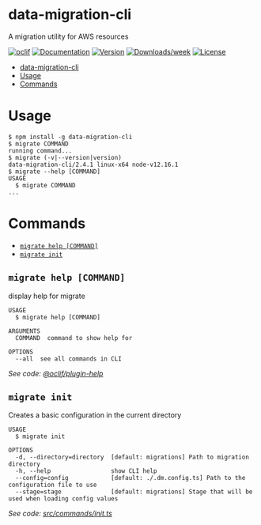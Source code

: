 # data-migration-cli

A migration utility for AWS resources

[![oclif](https://img.shields.io/badge/cli-oclif-brightgreen.svg)](https://oclif.io)
[![Documentation](https://img.shields.io/badge/documentation-view-blue)](https://thebenforce.github.io/data-migration/)
[![Version](https://img.shields.io/npm/v/data-migration-cli.svg)](https://npmjs.org/package/data-migration-cli)
[![Downloads/week](https://img.shields.io/npm/dw/data-migration-cli.svg)](https://npmjs.org/package/data-migration-cli)
[![License](https://img.shields.io/npm/l/data-migration-cli.svg)](https://github.com/drg-adaptive/data-migration/blob/master/package.json)

<!-- toc -->
* [data-migration-cli](#data-migration-cli)
* [Usage](#usage)
* [Commands](#commands)
<!-- tocstop -->

# Usage

<!-- usage -->
```sh-session
$ npm install -g data-migration-cli
$ migrate COMMAND
running command...
$ migrate (-v|--version|version)
data-migration-cli/2.4.1 linux-x64 node-v12.16.1
$ migrate --help [COMMAND]
USAGE
  $ migrate COMMAND
...
```
<!-- usagestop -->

# Commands

<!-- commands -->
* [`migrate help [COMMAND]`](#migrate-help-command)
* [`migrate init`](#migrate-init)

## `migrate help [COMMAND]`

display help for migrate

```
USAGE
  $ migrate help [COMMAND]

ARGUMENTS
  COMMAND  command to show help for

OPTIONS
  --all  see all commands in CLI
```

_See code: [@oclif/plugin-help](https://github.com/oclif/plugin-help/blob/v2.2.3/src/commands/help.ts)_

## `migrate init`

Creates a basic configuration in the current directory

```
USAGE
  $ migrate init

OPTIONS
  -d, --directory=directory  [default: migrations] Path to migration directory
  -h, --help                 show CLI help
  --config=config            [default: ./.dm.config.ts] Path to the configuration file to use
  --stage=stage              [default: migrations] Stage that will be used when loading config values
```

_See code: [src/commands/init.ts](https://github.com/theBenForce/data-migration/blob/v2.4.1/src/commands/init.ts)_
<!-- commandsstop -->
